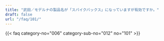 ```yaml
---
title: "武田／モデルナの製品名が「スパイクバックス」になっていますが有効ですか。"
draft: false
url: "/faq/101/"
---
```


{{< faq category-no="006" category-sub-no="012" no="101" >}}
